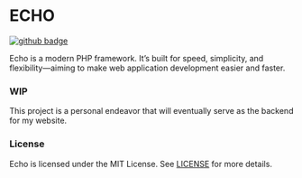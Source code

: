 # ECHO 

<a href='https://github.com/whleucka/echo/actions/workflows/php.yml'><img src='https://github.com/whleucka/echo/actions/workflows/php.yml/badge.svg' alt='github badge'></a>

Echo is a modern PHP framework. It’s built for speed, simplicity, and flexibility—aiming to make web application development easier and faster.

### WIP
This project is a personal endeavor that will eventually serve as the backend for my website.

### License
Echo is licensed under the MIT License. See [LICENSE](LICENSE) for more details.
